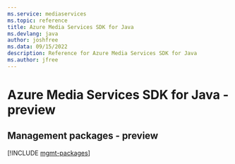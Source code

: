 ```yaml
---
ms.service: mediaservices
ms.topic: reference
title: Azure Media Services SDK for Java
ms.devlang: java
author: joshfree
ms.data: 09/15/2022
description: Reference for Azure Media Services SDK for Java
ms.author: jfree
---
```

# Azure Media Services SDK for Java - preview

## Management packages - preview
[!INCLUDE [mgmt-packages](media-services-mgmt-index.md)]